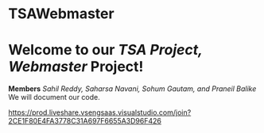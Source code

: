 # TSAWebmaster

# Welcome to our _TSA Project, Webmaster_ Project!

**Members** _Sahil Reddy, Saharsa Navani, Sohum Gautam, and Praneil Balike_
We will document our code.

https://prod.liveshare.vsengsaas.visualstudio.com/join?2CE1F80E4FA3778C31A697F6655A3D96F426
